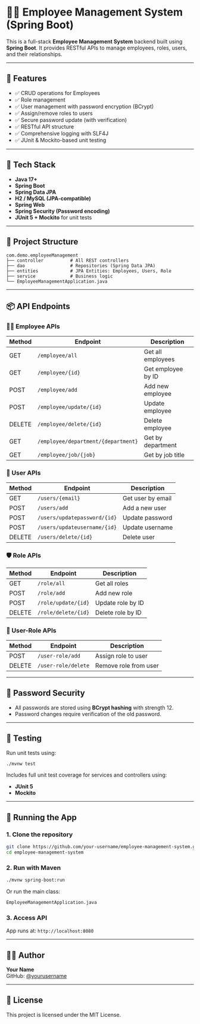 
# 👨‍💼 Employee Management System (Spring Boot)

This is a full-stack **Employee Management System** backend built using **Spring Boot**. It provides RESTful APIs to manage employees, roles, users, and their relationships.

---

## 🔧 Features

- ✅ CRUD operations for Employees
- ✅ Role management
- ✅ User management with password encryption (BCrypt)
- ✅ Assign/remove roles to users
- ✅ Secure password update (with verification)
- ✅ RESTful API structure
- ✅ Comprehensive logging with SLF4J
- ✅ JUnit & Mockito-based unit testing

---

## 🧱 Tech Stack

- **Java 17+**
- **Spring Boot**
- **Spring Data JPA**
- **H2 / MySQL (JPA-compatible)**
- **Spring Web**
- **Spring Security (Password encoding)**
- **JUnit 5 + Mockito** for unit tests

---

## 📂 Project Structure

```
com.demo.employeeManagement
├── controller          # All REST controllers
├── dao                 # Repositories (Spring Data JPA)
├── entities            # JPA Entities: Employees, Users, Role
├── service             # Business logic
└── EmployeeManagementApplication.java
```

---

## 📦 API Endpoints

### 👩‍💼 Employee APIs
| Method | Endpoint                  | Description             |
|--------|---------------------------|-------------------------|
| GET    | `/employee/all`           | Get all employees       |
| GET    | `/employee/{id}`          | Get employee by ID      |
| POST   | `/employee/add`           | Add new employee        |
| POST   | `/employee/update/{id}`   | Update employee         |
| DELETE | `/employee/delete/{id}`   | Delete employee         |
| GET    | `/employee/department/{department}` | Get by department |
| GET    | `/employee/job/{job}`     | Get by job title        |

### 👤 User APIs
| Method | Endpoint                        | Description                      |
|--------|----------------------------------|----------------------------------|
| GET    | `/users/{email}`                | Get user by email                |
| POST   | `/users/add`                    | Add a new user                   |
| POST   | `/users/updatepassword/{id}`    | Update password                  |
| POST   | `/users/updateusername/{id}`    | Update username                  |
| DELETE | `/users/delete/{id}`            | Delete user                      |

### 🛡️ Role APIs
| Method | Endpoint                | Description           |
|--------|-------------------------|-----------------------|
| GET    | `/role/all`             | Get all roles         |
| POST   | `/role/add`             | Add new role          |
| POST   | `/role/update/{id}`     | Update role by ID     |
| DELETE | `/role/delete/{id}`     | Delete role by ID     |

### 🔁 User-Role APIs
| Method | Endpoint              | Description                      |
|--------|-----------------------|----------------------------------|
| POST   | `/user-role/add`      | Assign role to user              |
| DELETE | `/user-role/delete`   | Remove role from user            |

---

## 🔐 Password Security

- All passwords are stored using **BCrypt hashing** with strength 12.
- Password changes require verification of the old password.

---

## 🧪 Testing

Run unit tests using:

```bash
./mvnw test
```

Includes full unit test coverage for services and controllers using:

- **JUnit 5**
- **Mockito**

---

## 🚀 Running the App

### 1. Clone the repository

```bash
git clone https://github.com/your-username/employee-management-system.git
cd employee-management-system
```

### 2. Run with Maven

```bash
./mvnw spring-boot:run
```

Or run the main class:

```bash
EmployeeManagementApplication.java
```

### 3. Access API

App runs at: `http://localhost:8080`

---

## 🧑‍💻 Author

**Your Name**  
GitHub: [@yourusername](https://github.com/yourusername)

---

## 📝 License

This project is licensed under the MIT License.
